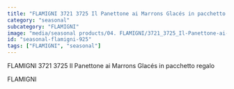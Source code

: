 ```yaml
---
title: "FLAMIGNI 3721 3725 Il Panettone ai Marrons Glacés in pacchetto regalo"
category: "seasonal"
subcategory: "FLAMIGNI"
image: "media/seasonal products/04. FLAMIGNI/3721_3725_Il-Panettone-ai-Marrons-Glacés-in-pacchetto-regalo.jpg"
id: "seasonal-flamigni-925"
tags: ["FLAMIGNI", "seasonal"]
---
```


FLAMIGNI 3721 3725 Il Panettone ai Marrons Glacés in pacchetto regalo

FLAMIGNI
